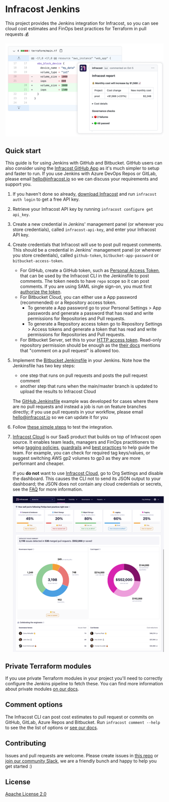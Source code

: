 # Infracost Jenkins

This project provides the Jenkins integration for Infracost, so you can see cloud cost estimates and FinOps best practices for Terraform in pull requests 💰

![Example GitHub screenshot](.github/assets/pr-comment.png?raw=true)

## Quick start

This guide is for using Jenkins with GitHub and Bitbucket. GitHub users can also consider using the [Infracost GitHub App](https://www.infracost.io/docs/integrations/github_app/) as it's much simpler to setup and faster to run. If you use Jenkins with Azure DevOps Repos or GitLab, please email [hello@infracost.io](mailto:hello@infracost.io) so we can discuss your requirements and support you.

1. If you haven't done so already, [download Infracost](https://www.infracost.io/docs/#quick-start) and run `infracost auth login` to get a free API key.

2. Retrieve your Infracost API key by running `infracost configure get api_key`.

3. Create a new credential in Jenkins' management panel (or wherever you store credentials), called `infracost-api-key`, and enter your Infracost API key.

4. Create credentials that Infracost will use to post pull request comments. This should be a credential in Jenkins' management panel (or wherever you store credentials), called `github-token`, `bitbucket-app-password` or `bitbucket-access-token`.
  
    - For GitHub, create a GitHub token, such as [Personal Access Token](https://docs.github.com/en/authentication/keeping-your-account-and-data-secure/creating-a-personal-access-token), that can be used by the Infracost CLI in the Jenkinsfile to post comments. The token needs to have `repo` scope so it can post comments. If you are using SAML single sign-on, you must first [authorize the token](https://docs.github.com/en/enterprise-cloud@latest/authentication/authenticating-with-saml-single-sign-on/authorizing-a-personal-access-token-for-use-with-saml-single-sign-on).
    - For Bitbucket Cloud, you can either use a App password (recommended) or a Repository access token.
        - To generate a App password go to your Personal Settings > App passwords and generate a password that has read and write permissions for Repositories and Pull requests.
        - To generate a Repository access token go to Repository Settings > Access tokens and generate a token that has read and write permissions for Repositories and Pull requests.
    - For Bitbucket Server, set this to your [HTTP access token](https://confluence.atlassian.com/bitbucketserver/http-access-tokens-939515499.html). Read-only repository permission should be enough as the [their docs](https://confluence.atlassian.com/bitbucketserver/using-repository-permissions-776639771.html) mentions that "comment on a pull request" is allowed too.

5. Implement the [Bitbucket Jenkinsfile](bitbucket.jenkinsfile) in your Jenkins. Note how the Jenkinsfile has two key steps:
    - one step that runs on pull requests and posts the pull request comment
    - another step that runs when the main/master branch is updated to upload the results to Infracost Cloud

    The [GitHub Jenkinsfile](github.jenkinsfile) example was developed for cases where there are no pull requests and instead a job is run on feature branches directly; if you use pull requests in your workflow, please email [hello@infracost.io](mailto:hello@infracost.io) so we can update it for you

6. Follow [these simple steps](https://www.infracost.io/docs/infracost_cloud/get_started/#4-send-a-pull-request) to test the integration.

7. [Infracost Cloud](https://dashboard.infracost.io) is our SaaS product that builds on top of Infracost open source. It enables team leads, managers and FinOps practitioners to setup [tagging policies](https://www.infracost.io/docs/infracost_cloud/tagging_policies/), [guardrails](https://www.infracost.io/docs/infracost_cloud/guardrails/) and [best practices](https://www.infracost.io/docs/infracost_cloud/cost_policies/) to help guide the team. For example, you can check for required tag keys/values, or suggest switching AWS gp2 volumes to gp3 as they are more performant and cheaper.

    If you **do not** want to use [Infracost Cloud](https://dashboard.infracost.io), go to Org Settings and disable the dashboard. This causes the CLI not to send its JSON output to your dashboard; the JSON does not contain any cloud credentials or secrets, see the [FAQ](https://infracost.io/docs/faq/) for more information.

    <img src=".github/assets/infracost-cloud-dashboard.png" alt="Infracost Cloud enables you to check for best practices such as using latest generation instance types or block storage, as well as setup tagging policies and guardrails to help guide the team." />

## Private Terraform modules

If you use private Terraform modules in your project you'll need to correctly configure the Jenkins pipeline to fetch these. You can find more information about private modules [on our docs](https://www.infracost.io/docs/guides/terraform_modules/).

## Comment options

The Infracost CLI can post cost estimates to pull request or commits on GitHub, GitLab, Azure Repos and Bitbucket. Run `infracost comment --help` to see the the list of options or [see our docs](https://www.infracost.io/docs/features/cli_commands/#comment-on-pull-requests).

## Contributing

Issues and pull requests are welcome. Please create issues in [this repo](https://github.com/infracost/infracost) or [join our community Slack](https://www.infracost.io/community-chat), we are a friendly bunch and happy to help you get started :)

## License

[Apache License 2.0](https://choosealicense.com/licenses/apache-2.0/)
